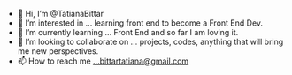- 👋 Hi, I’m @TatianaBittar
- 👀 I’m interested in ... learning front end to become a Front End Dev.
- 🌱 I’m currently learning ... Front End and so far I am loving it.
- 💞️ I’m looking to collaborate on ... projects, codes, anything that will bring me new perspectives.
- 📫 How to reach me ...bittartatiana@gmail.com

<!---
TatianaBittar/TatianaBittar is a ✨ special ✨ repository because its `README.md` (this file) appears on your GitHub profile.
You can click the Preview link to take a look at your changes.
--->
